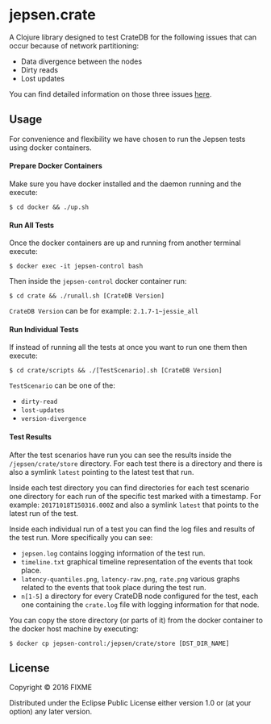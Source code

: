 # jepsen.crate

A Clojure library designed to test CrateDB for the following issues that can 
occur because of network partitioning:

 - Data divergence between the nodes
 - Dirty reads
 - Lost updates 

You can find detailed information on those three issues [here](https://github.com/elastic/elasticsearch/issues/20031).

## Usage

For convenience and flexibility we have chosen to run the Jepsen tests using 
docker containers.

#### Prepare Docker Containers

Make sure you have docker installed and the daemon running and the execute:

    $ cd docker && ./up.sh


#### Run All Tests

Once the docker containers are up and running from another terminal execute:

    $ docker exec -it jepsen-control bash

Then inside the ``jepsen-control`` docker container run:

    $ cd crate && ./runall.sh [CrateDB Version]

``CrateDB Version`` can be for example: ``2.1.7-1~jessie_all``


#### Run Individual Tests

If instead of running all the tests at once you want to run one them then
execute:

    $ cd crate/scripts && ./[TestScenario].sh [CrateDB Version]

``TestScenario`` can be one of the:

 - ``dirty-read``
 - ``lost-updates``
 - ``version-divergence``


#### Test Results

After the test scenarios have run you can see the results inside the
``/jepsen/crate/store`` directory. For each test there is a directory and there
is also a symlink ``latest`` pointing to the latest test that run.

Inside each test directory you can find directories for each test scenario
one directory for each run of the specific test marked with a timestamp. For
example: ``20171018T150316.000Z`` and also a symlink ``latest`` that points to
the latest run of the test.

Inside each individual run of a test you can find the log files and results of
the test run. More specifically you can see:

 - ``jepsen.log`` contains logging information of the test run.
 - ``timeline.txt`` graphical timeline representation of the events that took 
   place. 
 - ``latency-quantiles.png``, ``latency-raw.png``, ``rate.png`` various graphs
   related to the events that took place during the test run.
 - ``n[1-5]`` a directory for every CrateDB node configured for the test, each
   one containing the ``crate.log`` file with logging information for that
   node.

You can copy the store directory (or parts of it) from the docker container to
the docker host machine by executing:

    $ docker cp jepsen-control:/jepsen/crate/store [DST_DIR_NAME]

## License

Copyright © 2016 FIXME

Distributed under the Eclipse Public License either version 1.0 or (at
your option) any later version.
